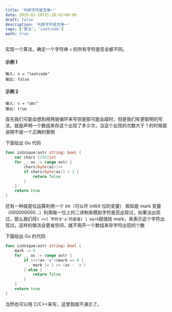 ```yaml
---
title: '判断字符是否唯一'
date: 2020-02-28T15:28:42+08:00
draft: false
description: '判断字符是否唯一'
tags: ['算法', 'Leetcode']
math: true
---
```


实现一个算法，确定一个字符串 `s` 的所有字符是否全都不同。

<!--more-->

#### 示例 1

```
输入: s = "leetcode"
输出: false
```

#### 示例 2

```
输入: s = "abc"
输出: true
```

首先我们可能会想到用两层循环来写但是那可能会超时，但是我们有更聪明的写法，就是声明一个数组来存这个出现了多少次，当这个出现的次数大于 1 的时候就说明不是一个正确的案例

下面给出 Go 代码

```go
func isUnique(astr string) bool {
	var chars [256]int
	for _, as := range astr {
		chars[byte(as)]++
		if chars[byte(as)] > 1 {
			return false
		}
	}
	return true
}
```

还有一种就是位运算利用一个 int（可以开 int64 位的变量） 假如是 mark 变量（000000000...）利用每一位上的二进制来模拟字符是否出现过，如果没出现过，那么我们将`1 <<( 字符与'a'的差值) | mark`赋值给 mark，来表示这个字符出现过。这样的做法会更省空间，就不用开一个数组来存字符出现的个数

下面给出 Go 的代码

```go
func isUnique(astr string) bool {
	mark := 0
	for _, as := range astr {
		if 1<<(as-'a')&mark == 0 {
			mark |= 1 << (as - 'a')
		} else {
			return false
		}
	}
	return true
}
```

当然也可以用 C/C++来写，这里我就不演示了。
